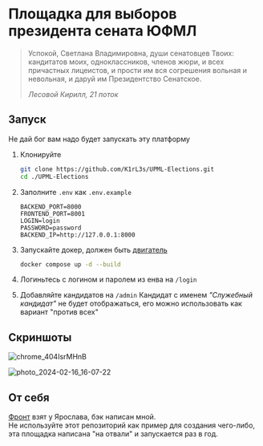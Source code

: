 # Площадка для выборов президента сената ЮФМЛ

> Успокой, Светлана Владимировна, души сенатовцев Твоих: кандитатов моих, одноклассников, членов жюри, и всех причастных лицеистов, и прости им вся согрешения вольная и невольная, и даруй им Президентство Сенатское.
> 
> <cite> Лесовой Кирилл, 21 поток </cite>

## Запуск

Не дай бог вам надо будет запускать эту платформу

1. Клонируйте
    ```bash
    git clone https://github.com/K1rL3s/UPML-Elections.git
    cd ./UPML-Elections
    ```

2. Заполните `.env` как `.env.example`
    ```dotenv
    BACKEND_PORT=8000
    FRONTEND_PORT=8001
    LOGIN=login
    PASSWORD=password
    BACKEND_IP=http://127.0.0.1:8000
    ```

3. Запускайте докер, должен быть [двигатель](https://docs.docker.com/engine/install/)
    ```bash
    docker compose up -d --build
    ```

4. Логиньтесь с логином и паролем из енва на `/login`
5. Добавляйте кандидатов на `/admin`
    Кандидат с именем _"Служебный кандидат"_ не будет отображаться, его можно использовать как вариант "против всех"

## Скриншоты

![chrome_404IsrMHnB](https://github.com/K1rL3s/UPML-Elections/assets/104463209/ea725d14-0de6-472f-a2be-6e3cbf09df7a)

![photo_2024-02-16_16-07-22](https://github.com/K1rL3s/UPML-Elections/assets/104463209/e53a1d55-12b5-45e0-b8b2-59e910eecc4f)




## От себя

[Фронт](https://github.com/yaroslav-asu/UpmlElectionsFrontend) взят у Ярослава, бэк написан мной. \
Не используйте этот репозиторий как пример для создания чего-либо, эта площадка написана "на отвали" и запускается раз в год.
